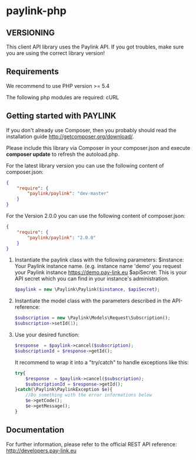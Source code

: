 paylink-php
===========

VERSIONING
----------

This client API library uses the Paylink API. If you got troubles, make sure you are using the correct library version!

Requirements
------------
We recommend to use PHP version >= 5.4

The following php modules are required: cURL

Getting started with PAYLINK
----------------------------
If you don't already use Composer, then you probably should read the installation guide http://getcomposer.org/download/.

Please include this library via Composer in your composer.json and execute **composer update** to refresh the autoload.php.

For the latest library version you can use the following content of composer.json:

```json
{
    "require": {
        "paylink/paylink": "dev-master"
    }
}
```


For the Version 2.0.0 you can use the following content of composer.json:

```json
{
    "require": {
        "paylink/paylink": "2.0.0"
    }
}
```


1.  Instantiate the paylink class with the following parameters:
    $instance: Your Paylink instance name. (e.g. instance name 'demo' you request your Paylink instance https://demo.pay-link.eu
    $apiSecret: This is your API secret which you can find in your instance's administration.

    ```php
    $paylink = new \Paylink\Paylink($instance, $apiSecret);
    ```
2.  Instantiate the model class with the parameters described in the API-reference:

    ```php
    $subscription = new \Paylink\Models\Request\Subscription();
    $subscription->setId(1);
    ```
3.  Use your desired function:

    ```php
    $response  = $paylink->cancel($subscription);
    $subscriptionId = $response->getId();
    ```

    It recommend to wrap it into a "try/catch" to handle exceptions like this:
    ```php
    try{
        $response  = $paylink->cancel($subscription);
        $subscriptionId = $response->getId();
    }catch(\Paylink\PaylinkException $e){
        //Do something with the error informations below
        $e->getCode();
        $e->getMessage();
    }
    ```


Documentation
--------------

For further information, please refer to the official REST API reference: http://developers.pay-link.eu
